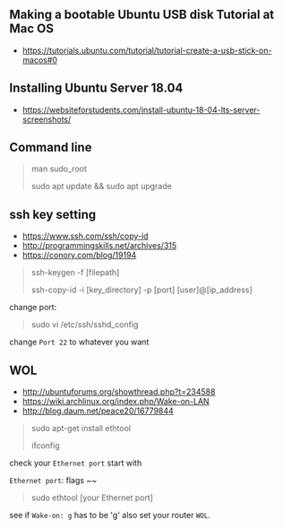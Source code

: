 
## Making a bootable Ubuntu USB disk Tutorial at Mac OS

* https://tutorials.ubuntu.com/tutorial/tutorial-create-a-usb-stick-on-macos#0

## Installing Ubuntu Server 18.04

* https://websiteforstudents.com/install-ubuntu-18-04-lts-server-screenshots/

## Command line
> man sudo_root
>
> sudo apt update && sudo apt upgrade

## ssh key setting
* https://www.ssh.com/ssh/copy-id
* http://programmingskills.net/archives/315
* https://conory.com/blog/19194

> ssh-keygen -f [filepath]
>
> ssh-copy-id -i [key_directory] -p [port] [user]@[ip_address]

change port:

> sudo vi /etc/ssh/sshd_config

change `Port 22` to whatever you want


## WOL

* http://ubuntuforums.org/showthread.php?t=234588
* https://wiki.archlinux.org/index.php/Wake-on-LAN
* http://blog.daum.net/peace20/16779844

> sudo apt-get install ethtool
>
> ifconfig

check your `Ethernet port` start with

`Ethernet port`: flags ~~

> sudo ethtool [your Ethernet port]

see if `Wake-on: g` has to be 'g' also set your router `WOL`.




